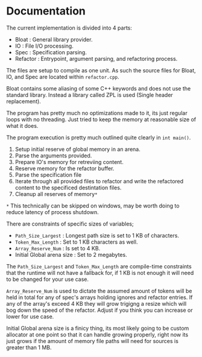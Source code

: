 # Documentation

The current implementation is divided into 4 parts:

* Bloat : General library provider.
* IO : File I/O processing.
* Spec : Specification parsing.
* Refactor : Entrypoint, argument parsing, and refactoring process.

The files are setup to compile as one unit. As such the source files for Bloat, IO, and Spec are located within `refactor.cpp`.

Bloat contains some aliasing of some C++ keywords and does not use the standard library. Instead a library called ZPL is used (Single header replacement).

The program has pretty much no optimizations made to it, its just regular loops with no threading.
Just tried to keep the memory at reasonable size of what it does.

The program execution is pretty much outlined quite clearly in `int main()`.

1. Setup initial reserve of global memory in an arena.
2. Parse the arguments provided.
3. Prepare IO's memory for retreviing content.
4. Reserve memory for the refactor buffer.
5. Parse the specification file
6. Iterate through all provided files to refactor and write the refactored content to the specificed destintation files.
7. Cleanup all reserves of memory`*`


`*` This technically can be skipped on windows, may be worth doing to reduce latency of process shutdown.

There are constraints of specific sizes of variables;

* `Path_Size_Largest` : Longest path size is set to 1 KB of characters.
* `Token_Max_Length` : Set to 1 KB characters as well.
* `Array_Reserve_Num` : Is set to 4 KB. 
* Initial Global arena size : Set to 2 megabytes.

The `Path_Size_Largest` and `Token_Max_Length` are compile-time constraints that the runtime will not have a fallback for, if 1 KB is not enough it will need to be changed for your use case.

`Array_Reserve_Num` is used to dictate the assumed amount of tokens will be held in total for any of spec's arrays holding ignores and refactor entries. If any of the array's exceed 4 KB they will grow trigigng a resize which will bog down the speed of the refactor. Adjust if you think you can increase or lower for use case.

Initial Global arena size is a finicy thing, its most likely going to be custom allocator at one point so that it can handle growing properly, right now its just grows if the amount of memory file paths will need for sources is greater than 1 MB. 
